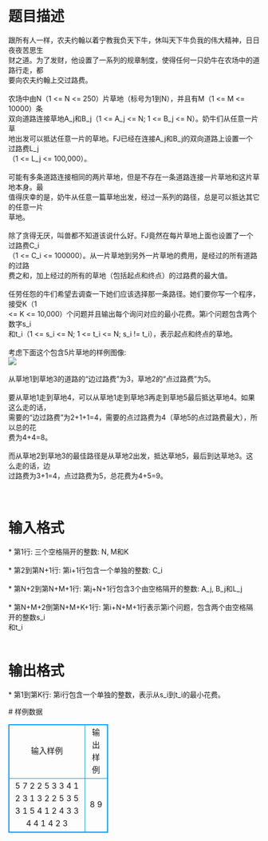 # 

 
 # 题目描述 
<p>
跟所有人一样，农夫约翰以着宁教我负天下牛，休叫天下牛负我的伟大精神，日日夜夜苦思生<br>财之道。为了发财，他设置了一系列的规章制度，使得任何一只奶牛在农场中的道路行走，都<br>要向农夫约翰上交过路费。<br><br>农场中由N（1 <= N <= 250）片草地（标号为1到N），并且有M（1 <= M <= 10000）条<br>双向道路连接草地A_j和B_j（1 <= A_j <= N; 1 <= B_j <= N）。奶牛们从任意一片草<br>地出发可以抵达任意一片的草地。FJ已经在连接A_j和B_j的双向道路上设置一个过路费L_j<br>（1 <= L_j <= 100,000）。<br><br>可能有多条道路连接相同的两片草地，但是不存在一条道路连接一片草地和这片草地本身。最<br>值得庆幸的是，奶牛从任意一篇草地出发，经过一系列的路径，总是可以抵达其它的任意一片<br>草地。<br><br>除了贪得无厌，叫兽都不知道该说什么好。FJ竟然在每片草地上面也设置了一个过路费C_i<br>（1 <= C_i <= 100000）。从一片草地到另外一片草地的费用，是经过的所有道路的过路<br>费之和，加上经过的所有的草地（包括起点和终点）的过路费的最大值。<br><br>任劳任怨的牛们希望去调查一下她们应该选择那一条路径。她们要你写一个程序，接受K（1 <br><= K <= 10,000）个问题并且输出每个询问对应的最小花费。第i个问题包含两个数字s_i<br>和t_i（1 <= s_i <= N; 1 <= t_i <= N; s_i != t_i），表示起点和终点的草地。<br><br>考虑下面这个包含5片草地的样例图像:<br><img border="0" src="/source/joyoi/tyvj-2605/img/aHR0cDovL3d3dy5qb3lvaS5jbi9wcm9ibGVtL3R5dmotMjYwNS9wcm9ibGVtc19pbWFnZXMvMzA0Ny8xNzc0LmpwZw==.jpg"><br><br>从草地1到草地3的道路的“边过路费”为3，草地2的“点过路费”为5。<br><br>要从草地1走到草地4，可以从草地1走到草地3再走到草地5最后抵达草地4。如果这么走的话，<br>需要的“边过路费”为2+1+1=4，需要的点过路费为4（草地5的点过路费最大），所以总的花<br>费为4+4=8。<br><br>而从草地2到草地3的最佳路径是从草地2出发，抵达草地5，最后到达草地3。这么走的话，边<br>过路费为3+1=4，点过路费为5，总花费为4+5=9。<br><br><br></p> 

 
 # 输入格式 
<p>
* 第1行: 三个空格隔开的整数: N, M和K<br><br>* 第2到第N+1行: 第i+1行包含一个单独的整数: C_i<br><br>* 第N+2到第N+M+1行: 第j+N+1行包含3个由空格隔开的整数: A_j, B_j和L_j<br><br>* 第N+M+2倒第N+M+K+1行: 第i+N+M+1行表示第i个问题，包含两个由空格隔开的整数s_i<br>	和t_i<br><br></p> 

 
 # 输出格式 
<p>
* 第1到第K行: 第i行包含一个单独的整数，表示从s_i到t_i的最小花费。<br></p> 
# 样例数据
<style>
        table,table tr th, table tr td { border:1px solid #0094ff; }
        table { width: 200px; min-height: 25px; line-height: 25px; text-align: center; border-collapse: collapse;}   
    </style>
<table>
	<tr>
		<td>输入样例</td>
		<td>输出样例</td>
	</tr>
<tr><td>5 7 2
2
5
3
3
4
1 2 3
1 3 2
2 5 3
5 3 1
5 4 1
2 4 3
3 4 4
1 4
2 3

</td><td>8
9</td></tr></table>
